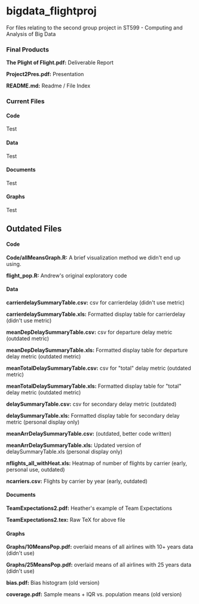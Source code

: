 bigdata_flightproj
==================

For files relating to the second group project in ST599 - Computing and Analysis of Big Data

### Final Products
**The Plight of Flight.pdf:** Deliverable Report

**Project2Pres.pdf:** Presentation

**README.md:** Readme / File Index

### Current Files
#### Code

Test

#### Data

Test

#### Documents
Test

#### Graphs
Test

## Outdated Files
#### Code
**Code/allMeansGraph.R:** A brief visualization method we didn't end up using.

**flight_pop.R:** Andrew's original exploratory code

#### Data
**carrierdelaySummaryTable.csv:** csv for carrierdelay (didn't use metric)

**carrierdelaySummaryTable.xls:** Formatted display table for carrierdelay (didn't use metric)

**meanDepDelaySummaryTable.csv:** csv for departure delay metric (outdated metric)

**meanDepDelaySummaryTable.xls:** Formatted display table for departure delay metric (outdated metric)

**meanTotalDelaySummaryTable.csv:** csv for "total" delay metric (outdated metric)

**meanTotalDelaySummaryTable.xls:** Formatted display table for "total" delay metric (outdated metric)

**delaySummaryTable.csv:** csv for secondary delay metric (outdated)

**delaySummaryTable.xls:** Formatted display table for secondary delay metric (personal display only)

**meanArrDelaySummaryTable.csv:** (outdated, better code written)

**meanArrDelaySummaryTable.xls:** Updated version of delaySummaryTable.xls (personal display only)

**nflights_all_withHeat.xls:** Heatmap of number of flights by carrier (early, personal use, outdated)

**ncarriers.csv:** Flights by carrier by year (early, outdated)

#### Documents
**TeamExpectations2.pdf:** Heather's example of Team Expectations

**TeamExpectations2.tex:** Raw TeX for above file
	

#### Graphs
**Graphs/10MeansPop.pdf:** overlaid means of all airlines with 10+ years data (didn't use)

**Graphs/25MeansPop.pdf:** overlaid means of all airlines with 25 years data (didn't use)

**bias.pdf:** Bias histogram (old version)

**coverage.pdf:** Sample means + IQR vs. population means (old version)
